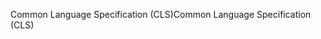 <span data-ttu-id="9daa4-101">Common Language Specification (CLS)</span><span class="sxs-lookup"><span data-stu-id="9daa4-101">Common Language Specification (CLS)</span></span>